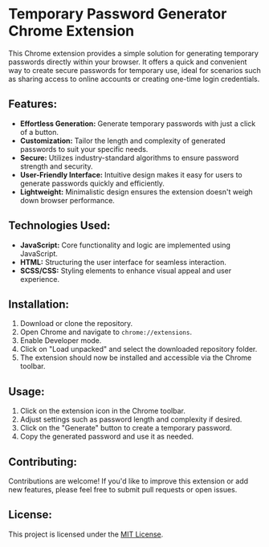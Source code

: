 # Temporary Password Generator Chrome Extension

This Chrome extension provides a simple solution for generating temporary passwords directly within your browser. It offers a quick and convenient way to create secure passwords for temporary use, ideal for scenarios such as sharing access to online accounts or creating one-time login credentials.

## Features:
- **Effortless Generation:** Generate temporary passwords with just a click of a button.
- **Customization:** Tailor the length and complexity of generated passwords to suit your specific needs.
- **Secure:** Utilizes industry-standard algorithms to ensure password strength and security.
- **User-Friendly Interface:** Intuitive design makes it easy for users to generate passwords quickly and efficiently.
- **Lightweight:** Minimalistic design ensures the extension doesn't weigh down browser performance.

## Technologies Used:
- **JavaScript:** Core functionality and logic are implemented using JavaScript.
- **HTML:** Structuring the user interface for seamless interaction.
- **SCSS/CSS:** Styling elements to enhance visual appeal and user experience.

## Installation:
1. Download or clone the repository.
2. Open Chrome and navigate to `chrome://extensions`.
3. Enable Developer mode.
4. Click on "Load unpacked" and select the downloaded repository folder.
5. The extension should now be installed and accessible via the Chrome toolbar.

## Usage:
1. Click on the extension icon in the Chrome toolbar.
2. Adjust settings such as password length and complexity if desired.
3. Click on the "Generate" button to create a temporary password.
4. Copy the generated password and use it as needed.

## Contributing:
Contributions are welcome! If you'd like to improve this extension or add new features, please feel free to submit pull requests or open issues.

## License:
This project is licensed under the [MIT License](LICENSE).

